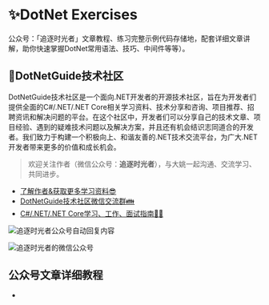 # ✨DotNet Exercises
公众号：「追逐时光者」文章教程、练习完整示例代码存储地，配套详细文章讲解，助你快速掌握DotNet常用语法、技巧、中间件等等）。

## 🌈DotNetGuide技术社区
DotNetGuide技术社区是一个面向.NET开发者的开源技术社区，旨在为开发者们提供全面的C#/.NET/.NET Core相关学习资料、技术分享和咨询、项目推荐、招聘资讯和解决问题的平台。在这个社区中，开发者们可以分享自己的技术文章、项目经验、遇到的疑难技术问题以及解决方案，并且还有机会结识志同道合的开发者。我们致力于构建一个积极向上、和谐友善的.NET技术交流平台，为广大.NET开发者带来更多的价值和成长机会。

> 欢迎关注作者（微信公众号：**追逐时光者**），与大姚一起沟通、交流学习、共同进步。
* [了解作者&获取更多学习资料😎](https://mp.weixin.qq.com/s/dCyKG6n6l5ICTl24dKNqbw)
* [DotNetGuide技术社区微信交流群👪](https://mp.weixin.qq.com/s/dgDT4Yexi_qyy84iYo9IiA)
* [C#/.NET/.NET Core学习、工作、面试指南🐱‍🚀](https://github.com/YSGStudyHards/DotNetGuide)

![追逐时光者公众号自动回复内容](https://images.cnblogs.com/cnblogs_com/Can-daydayup/2145481/o_82a007f0.png "交流学习共同进步")

![追逐时光者的微信公众号](https://images.cnblogs.com/cnblogs_com/Can-daydayup/2141413/o_220409130943_%E6%88%91%E7%9A%84%E5%85%AC%E4%BC%97%E5%8F%B7.jpg "追逐时光者的微信公众号")

## 公众号文章详细教程
- 


